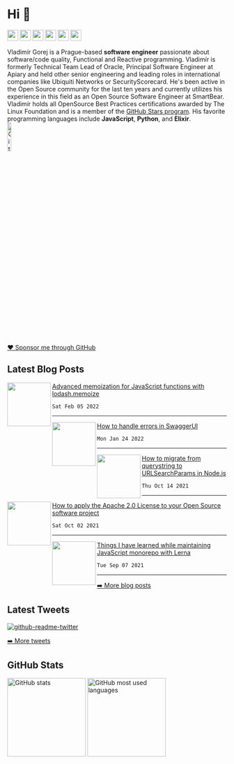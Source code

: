 <h1>Hi 👋</h1>
<p><a href="https://vladimirgorej.com/"><img src="https://img.shields.io/badge/vladimirgorej.com-%230A0A0A.svg?&style=for-the-badge&logo=dev-dot-to&logoColor=white" height=25></a> <a href="https://stars.github.com/profiles/char0n/"><img src="https://img.shields.io/badge/GitHub%20Star-%230A0A0A.svg?&style=for-the-badge&logo=github&logoColor=#D66C58" height=25></a> <a href="https://www.twitter.com/vladimirgorej"><img src="https://img.shields.io/badge/twitter-%231DA1F2.svg?&style=for-the-badge&logo=twitter&logoColor=white" height=25></a> <a href="https://www.linkedin.com/in/vladimirgorej"><img src="https://img.shields.io/badge/linkedin-%230077B5.svg?&style=for-the-badge&logo=linkedin&logoColor=white" height=25></a> <a href="https://medium.com/@vladimirgorej"><img src="https://img.shields.io/badge/medium-%2312100E.svg?&style=for-the-badge&logo=medium&logoColor=white" height=25></a> <a href="https://dev.to/char0n"><img src="https://img.shields.io/badge/DEV.TO-%230A0A0A.svg?&style=for-the-badge&logo=dev-dot-to&logoColor=white" height=25></a></p>
<p>Vladimír Gorej is a Prague-based <strong>software engineer</strong> passionate about software/code quality, Functional and Reactive programming. Vladimír is formerly Technical Team Lead of Oracle, Principal Software Engineer at Apiary and held other senior engineering and leading roles in international companies like Ubiquiti Networks or SecurityScorecard. He's been active in the Open Source community for the last ten years and currently utilizes his experience in this field as an Open Source Software Engineer at SmartBear. Vladimír holds all OpenSource Best Practices certifications awarded by The Linux Foundation and is a member of the <a href="https://stars.github.com/profiles/char0n/">GitHub Stars program</a>.      His favorite programming languages include <strong>JavaScript</strong>, <strong>Python</strong>, and <strong>Elixir</strong>.<br>
<a href="https://stars.github.com/profiles/char0n/"><img width="13%" height="13%" src="https://user-images.githubusercontent.com/193286/186345071-d2c44d8e-646e-45d4-bceb-5610f089f119.png" alt="GitHub Star programme member"></a><br>
<a href="https://github.com/sponsors/char0n" target="_blank" rel="noreferrer nofollow">❤️ Sponsor me through GitHub</a></p>
<h2>Latest Blog Posts</h2>
<p><a href="https://vladimirgorej.com/blog/advanced-memoization-for-javascript-functions-with-lodash-memoize/" target="_blank" rel="noreferrer nofollow"><img align="left" width="100" height="100" src="https://vladimirgorej.com/assets/img/blog/lodash.webp"></a></p>
<p><a href="https://vladimirgorej.com/blog/advanced-memoization-for-javascript-functions-with-lodash-memoize/">Advanced memoization for JavaScript functions with lodash.memoize</a></p>
<pre><code>Sat Feb 05 2022
</code></pre>
<hr>
<p><a href="https://vladimirgorej.com/blog/swagger-ui-error-handling/" target="_blank" rel="noreferrer nofollow"><img align="left" width="100" height="100" src="https://vladimirgorej.com/assets/img/blog/swagger-ui-error-handling.webp"></a></p>
<p><a href="https://vladimirgorej.com/blog/swagger-ui-error-handling/">How to handle errors in SwaggerUI</a></p>
<pre><code>Mon Jan 24 2022
</code></pre>
<hr>
<p><a href="https://vladimirgorej.com/blog/how-to-migrate-from-querystring-to-url-search-params-in-nodejs/" target="_blank" rel="noreferrer nofollow"><img align="left" width="100" height="100" src="https://vladimirgorej.com/assets/img/blog/querystring-migration.webp"></a></p>
<p><a href="https://vladimirgorej.com/blog/how-to-migrate-from-querystring-to-url-search-params-in-nodejs/">How to migrate from querystring to URLSearchParams in Node.js</a></p>
<pre><code>Thu Oct 14 2021
</code></pre>
<hr>
<p><a href="https://vladimirgorej.com/blog/how-to-apply-apache2-license-to-your-open-source-software-project/" target="_blank" rel="noreferrer nofollow"><img align="left" width="100" height="100" src="https://vladimirgorej.com/assets/img/blog/apache-logo.webp"></a></p>
<p><a href="https://vladimirgorej.com/blog/how-to-apply-apache2-license-to-your-open-source-software-project/">How to apply the Apache 2.0 License to your Open Source software project</a></p>
<pre><code>Sat Oct 02 2021
</code></pre>
<hr>
<p><a href="https://vladimirgorej.com/blog/things-i-have-learned-maintaining-javascript-monorepo-with-lerna/" target="_blank" rel="noreferrer nofollow"><img align="left" width="100" height="100" src="https://vladimirgorej.com/assets/img/blog/taming-lerna.webp"></a></p>
<p><a href="https://vladimirgorej.com/blog/things-i-have-learned-maintaining-javascript-monorepo-with-lerna/">Things I have learned while maintaining JavaScript monorepo with Lerna</a></p>
<pre><code>Tue Sep 07 2021
</code></pre>
<hr>
<p><a href="https://vladimirgorej.com/blog/">➡️ More blog posts</a></p>
<h2>Latest Tweets</h2>
<p><a href="https://www.twitter.com/vladimirgorej"><img src="https://github-readme-twitter-gazf.vercel.app/api?id=vladimirgorej&amp;layout=wide&amp;show_border=off" alt="github-readme-twitter"></a></p>
<p><a href="https://www.twitter.com/vladimirgorej">➡️ More tweets</a></p>
<h2>GitHub Stats</h2>
<p><img src="https://github-readme-stats.vercel.app/api?username=char0n&show_icons=true&hide_border=true&count_private=true&include_all_commits=true" alt="GitHub stats" height="180em"> <img src="https://github-readme-stats.vercel.app/api/top-langs/?username=char0n&show_icons=true&hide_border=true&layout=compact&langs_count=8" alt="GitHub most used languages" height="180em"></p>
